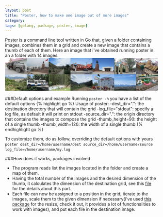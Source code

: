 ```yaml
---
layout: post
title: "Poster, how to make one image out of more images"
category: 
tags: [golang, package, poster, image]
---
```


[Poster](https://github.com/edap/poster) is a command line tool written in Go that, given a folder containing images, combines them in a grid and create a new image that contains a thumb of each of them. Here an image that i've obtained running poster in an a folder with 14 images.
![go poster example](/assets/media/go_poster_example.jpg)


###Default options and example
Running `poster -h` you have a list of the default options
{% highlight go %}
Usage of poster:
  -dest_dir=".": the destination directory that will contain the grid
  -log_file="stdout": specify a log file, as default it will print on stdout
  -source_dir=".": the origin directory that contains the images to compose the grid
  -thumb_height=90: the height of a single thumb
  -thumb_width=120: the width of a single thumb
{% endhighlight go %}

To customize them, do as follow, overriding the default options with yours
`poster dest_dir=/home/username/dest source_dir=/home/username/source log_file=/home/username/my.log`

###How does it works, packages involved
- The program reads list the images located in the folder and create a map of them.
- Having the total number of the images and the desired dimension of the thumb, it calculates the dimension of the destination grid, see this [file](https://github.com/edap/poster/blob/master/composer.go) for the details about this part.
- Each file can now be assigned to a position in the grid, iterate to the images, scale them to the given dimension if necessary(i've used [this package](https://github.com/nfnt/resize) for the resize, check it out, it provides a lot of functionalities to work with images), and put each file in the destination image.